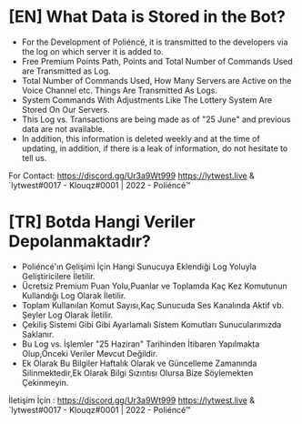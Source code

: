 # [EN] What Data is Stored in the Bot?
- For the Development of Poliéncé, it is transmitted to the developers via the log on which server it is added to.
- Free Premium Points Path, Points and Total Number of Commands Used are Transmitted as Log.
- Total Number of Commands Used, How Many Servers are Active on the Voice Channel etc. Things Are Transmitted As Logs.
- System Commands With Adjustments Like The Lottery System Are Stored On Our Servers.
- This Log vs. Transactions are being made as of "25 June" and previous data are not available.
- In addition, this information is deleted weekly and at the time of updating, in addition, if there is a leak of information, do not hesitate to tell us.

For Contact: https://discord.gg/Ur3a9Wt999 https://lytwest.live & `lytwest#0017 - Klouqz#0001 | 2022 - Poliéncé™

# [TR] Botda Hangi Veriler Depolanmaktadır?
- Poliéncé'ın Gelişimi İçin Hangi Sunucuya Eklendiği Log Yoluyla Geliştiricilere İletilir.
- Ücretsiz Premium Puan Yolu,Puanlar ve Toplamda Kaç Kez Komutunun Kullandığı Log Olarak İletilir.
- Toplam Kullanılan Komut Sayısı,Kaç Sunucuda Ses Kanalında Aktif vb. Şeyler Log Olarak İletilir.
- Çekiliş Sistemi Gibi Gibi Ayarlamalı Sistem Komutları Sunucularımızda Saklanır.
- Bu Log vs. İşlemler "25 Haziran" Tarihinden İtibaren Yapılmakta Olup,Önceki Veriler Mevcut Değildir.
- Ek Olarak Bu Bilgiler Haftalık Olarak ve Güncelleme Zamanında Silinmektedir,Ek Olarak Bilgi Sızıntısı Olursa Bize Söylemekten Çekinmeyin.

İletişim İçin : https://discord.gg/Ur3a9Wt999 https://lytwest.live & `lytwest#0017 - Klouqz#0001 | 2022 - Poliéncé™
